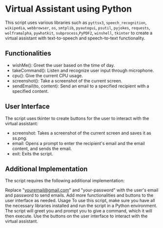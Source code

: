 # Virtual Assistant using Python
This script uses various libraries such as `pyttsx3`, `speech_recognition`, `wikipedia`, `webbrowser`, `os`, `smtplib`, `pyautogui`, `psutil`, `pyjokes`, `requests`, `wolframalpha`, `pywhatkit`, `subprocess`,`PyPDF2`, `winshell`, `tkinter` to create a virtual assistant with text-to-speech and speech-to-text functionality.

## Functionalities
- wishMe(): Greet the user based on the time of day.
- takeCommand(): Listen and recognize user input through microphone.
- cpu(): Give the current CPU usage.
- screenshot(): Take a screenshot of the current screen.
- sendEmail(to, content): Send an email to a specified recipient with a specified content.

## User Interface
The script uses tkinter to create buttons for the user to interact with the virtual assistant:

- screenshot: Takes a screenshot of the current screen and saves it as ss.png.
- email: Opens a prompt to enter the recipient's email and the email content, and sends the email.
- exit: Exits the script.

## Additional Implementation
The script requires the following additional implementation:

Replace "youremail@gmail.com" and "your-password" with the user's email and password to send emails.
Add more functionalities and buttons to the user interface as needed.
Usage
To use this script, make sure you have all the necessary libraries installed and run the script in a Python environment. The script will greet you and prompt you to give a command, which it will then execute. Use the buttons on the user interface to interact with the virtual assistant.
